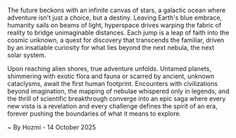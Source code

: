 
The future beckons with an infinite canvas of stars, a galactic ocean where adventure isn't just a choice, but a destiny. Leaving Earth's blue embrace, humanity sails on beams of light, hyperspace drives warping the fabric of reality to bridge unimaginable distances. Each jump is a leap of faith into the cosmic unknown, a quest for discovery that transcends the familiar, driven by an insatiable curiosity for what lies beyond the next nebula, the next solar system.

Upon reaching alien shores, true adventure unfolds. Untamed planets, shimmering with exotic flora and fauna or scarred by ancient, unknown cataclysms, await the first human footprint. Encounters with civilizations beyond imagination, the mapping of nebulae whispered only in legends, and the thrill of scientific breakthrough converge into an epic saga where every new vista is a revelation and every challenge defines the spirit of an era, forever pushing the boundaries of what it means to explore.

~ By Hozmi - 14 October 2025
